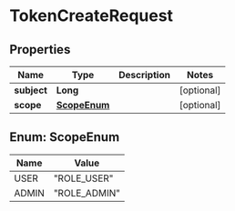 

# TokenCreateRequest


## Properties

| Name | Type | Description | Notes |
|------------ | ------------- | ------------- | -------------|
|**subject** | **Long** |  |  [optional] |
|**scope** | [**ScopeEnum**](#ScopeEnum) |  |  [optional] |



## Enum: ScopeEnum

| Name | Value |
|---- | -----|
| USER | &quot;ROLE_USER&quot; |
| ADMIN | &quot;ROLE_ADMIN&quot; |



